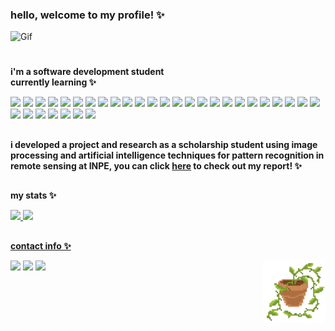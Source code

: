 ### hello, welcome to my profile! ✨


<img src="c76ea5d3ec499da3a9a9ae56f0b7bf32.gif" alt="Gif" width="650px"/>

#

<b>i'm a software development student</b>  
<b>currently learning ✨</b>

<div>
  <img src="https://img.shields.io/badge/JavaScript-323330?style=for-the-badge&logo=javascript&logoColor=white&color=75c775"/> 
  <img src="https://img.shields.io/badge/TypeScript-007ACC?style=for-the-badge&logo=typescript&logoColor=white&color=75c775"/> 
  <img src="https://img.shields.io/badge/HTML5-E34F26?style=for-the-badge&logo=html5&logoColor=white&color=75c775" /> 
  <img src="https://img.shields.io/badge/CSS3-1572B6?style=for-the-badge&logo=css3&logoColor=white&color=75c775" /> 
  <img src="https://img.shields.io/badge/java-%23ED8B00.svg?style=for-the-badge&logo=openjdk&logoColor=white&color=75c775" />
  <img src="https://img.shields.io/badge/Python-3776AB?style=for-the-badge&logo=python&color=75c775&logoColor=white" />
  <img src="https://img.shields.io/badge/Node%20js-339933?style=for-the-badge&logo=nodedotjs&logoColor=white&color=75c775"/> 
  <img src="https://img.shields.io/badge/react-%2320232a.svg?style=for-the-badge&logo=react&logoColor=white&color=75c775"/>
  <img src="https://img.shields.io/badge/react_native-%2320232a.svg?style=for-the-badge&logo=react&logoColor=white&color=75c775"/>
  <img src="https://img.shields.io/badge/Flask-000000?style=for-the-badge&logo=flask&logoColor=white&color=75c775"/>
  <img src="https://img.shields.io/badge/bootstrap-%238511FA.svg?style=for-the-badge&logo=bootstrap&logoColor=white&color=75c775"/>
  <img src="https://img.shields.io/badge/tailwindcss-%2338B2AC.svg?style=for-the-badge&logo=tailwind-css&logoColor=white&color=75c775"/>
  <img src="https://img.shields.io/badge/MySQL-00000F?style=for-the-badge&logo=mysql&logoColor=white&color=75c775"/> 
  <img src="https://img.shields.io/badge/MongoDB-%234ea94b.svg?style=for-the-badge&logo=mongodb&logoColor=white&color=75c775"/>
  <img src="https://img.shields.io/badge/cassandra-%231287B1.svg?style=for-the-badge&logo=apache-cassandra&logoColor=white&color=75c775"/>
  <img src="https://img.shields.io/badge/firebase-a08021?style=for-the-badge&logo=firebase&logoColor=white&color=75c775"/>
  <img src="https://img.shields.io/badge/Neo4j-008CC1?style=for-the-badge&logo=neo4j&logoColor=white&color=75c775"/>
  <img src="https://img.shields.io/badge/redis-%23DD0031.svg?style=for-the-badge&logo=redis&logoColor=white&color=75c775"/>
  <img src="https://img.shields.io/badge/Vercel-000000?style=for-the-badge&logo=vercel&logoColor=white&color=75c775"/>
  <img src="https://img.shields.io/badge/Insomnia-black?style=for-the-badge&logo=insomnia&logoColor=white&color=75c775"/>
  <img src="https://img.shields.io/badge/Canva-%2300C4CC.svg?style=for-the-badge&logo=Canva&logoColor=white&color=75c775"/>
  <img src="https://img.shields.io/badge/figma-%23F24E1E.svg?style=for-the-badge&logo=figma&logoColor=white&color=75c775"/>
  <img src="https://img.shields.io/badge/Gimp-657D8B?style=for-the-badge&logo=gimp&logoColor=FFFFFF&color=75c775"/>
  <img src="https://img.shields.io/badge/NPM-%23CB3837.svg?style=for-the-badge&logo=npm&logoColor=white&color=75c775"/>
  <img src="https://img.shields.io/badge/Next-black?style=for-the-badge&logo=next.js&logoColor=white&color=75c775"/>
  <img src="https://img.shields.io/badge/NODEMON-%23323330.svg?style=for-the-badge&logo=nodemon&logoColor=white&color=75c775"/>
  <img src="https://img.shields.io/badge/pnpm-%234a4a4a.svg?style=for-the-badge&logo=pnpm&logoColor=white&color=75c775"/>
  <img src="https://img.shields.io/badge/jira-%230A0FFF.svg?style=for-the-badge&logo=jira&logoColor=white&color=75c775"/>
  <img src="https://img.shields.io/badge/Trello-%23026AA7.svg?style=for-the-badge&logo=Trello&logoColor=white&color=75c775"/>
  <img src="https://img.shields.io/badge/WordPress-%23117AC9.svg?style=for-the-badge&logo=WordPress&logoColor=white&color=75c775"/>
  <img src="https://img.shields.io/badge/Linux-E34F26?style=for-the-badge&logo=linux&logoColor=white&color=75c775"/>
  <img src="https://img.shields.io/badge/Microsoft%20Office-0078D4?style=for-the-badge&logo=microsoft-office&logoColor=white&color=75c775"/>
</div>


##

<b>i developed a project and research as a scholarship student using image processing and artificial intelligence techniques for pattern recognition in remote sensing at INPE, you can click [here](http://mtc-m21d.sid.inpe.br/col/sid.inpe.br/mtc-m21d/2024/08.13.14.55/doc/thisInformationItemHomePage.html) to check out my report! ✨</b>

##

<b>my stats ✨</b>

<div>
  <a href="https://beacons.ai/eulauragabriel">
  <img height="123cm" src="https://github-readme-stats-sigma-five.vercel.app/api?username=eulauragabriel&include_all_commits=true&count_private=true&show_icons=true&title_color=ffffff&bg_color=75c775&text_color=ffffff&border_color=ffffff&icon_color=ffffff"/>
  <img height="123cm" src="https://github-readme-stats-sigma-five.vercel.app/api/top-langs/?username=eulauragabriel&layout=compact&langs_count=16&title_color=ffffff&bg_color=75c775&text_color=ffffff&border_color=ffffff&icon_color=ffffff"/>
</div>


##

<b>contact info ✨</b>
<div>
  <a href="https://instagram.com/eulauragabriel" target="_blank"><img src="https://img.shields.io/badge/-Instagram-%23E4405F?style=for-the-badge&logo=instagram&logoColor=white&color=75c775" target="_blank"></a>
  <a href = "mailto:eulauragabriel@gmail.com"><img src="https://img.shields.io/badge/-Gmail-%23333?style=for-the-badge&logo=gmail&logoColor=white&color=75c775" target="_blank"></a>
  <a href="https://www.linkedin.com/in/eulauragabriel" target="_blank"><img src="https://img.shields.io/badge/-LinkedIn-%230077B5?style=for-the-badge&logo=linkedin&logoColor=white&color=75c775" target="_blank"></a> 
   <img align="right" src="a4a6b0a531328e5d9c984a793fa1ac04.gif" height=100px/>
</div>

